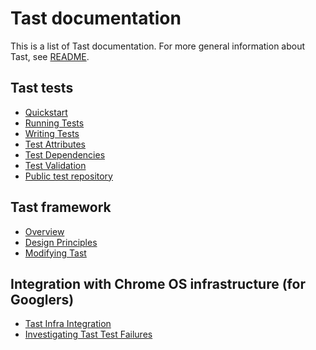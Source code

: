 # Tast documentation

This is a list of Tast documentation.
For more general information about Tast, see [README](../README.md).

## Tast tests

*   [Quickstart](quickstart.md)
*   [Running Tests](running_tests.md)
*   [Writing Tests](writing_tests.md)
*   [Test Attributes](test_attributes.md)
*   [Test Dependencies](test_dependencies.md)
*   [Test Validation](test_validation.md)
*   [Public test repository](https://chromium.googlesource.com/chromiumos/platform/tast-tests/)

## Tast framework

*   [Overview](overview.md)
*   [Design Principles](design_principles.md)
*   [Modifying Tast](modifying_tast.md)

## Integration with Chrome OS infrastructure (for Googlers)

*   [Tast Infra Integration](http://go/tast-infra)
*   [Investigating Tast Test Failures](http://go/tast-failures)
